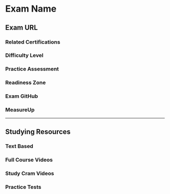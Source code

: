 # Exam Name

## Exam URL

### Related Certifications

### Difficulty Level

### Practice Assessment

### Readiness Zone

### Exam GitHub

### MeasureUp

---

## Studying Resources 

### Text Based

### Full Course Videos

### Study Cram Videos

### Practice Tests

